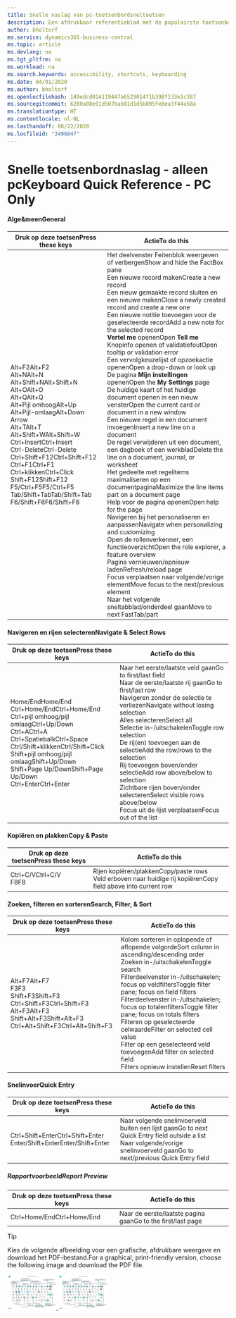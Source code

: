 ```yaml
---
title: Snelle naslag van pc-toetsenbordsneltoetsen
description: Een afdrukbaar referentieblad met de populairste toetsenbordsneltoetsen voor pc-gebruikers.
author: bholtorf
ms.service: dynamics365-business-central
ms.topic: article
ms.devlang: na
ms.tgt_pltfrm: na
ms.workload: na
ms.search.keywords: accessibility, shortcuts, keyboarding
ms.date: 04/01/2020
ms.author: bholtorf
ms.openlocfilehash: 149edcd014119447a6529014f1b398f133e1c387
ms.sourcegitcommit: 6200a08e91d507bab01d1d5b805fe8ea3f44a58a
ms.translationtype: HT
ms.contentlocale: nl-NL
ms.lasthandoff: 06/22/2020
ms.locfileid: "3496847"
---
```

# <a name="keyboard-quick-reference---pc-only"></a><span data-ttu-id="06afe-103">Snelle toetsenbordnaslag - alleen pc</span><span class="sxs-lookup"><span data-stu-id="06afe-103">Keyboard Quick Reference - PC Only</span></span>

#### <a name="general"></a><span data-ttu-id="06afe-104">Alge&meen</span><span class="sxs-lookup"><span data-stu-id="06afe-104">General</span></span>
|<span data-ttu-id="06afe-105">Druk op deze toetsen</span><span class="sxs-lookup"><span data-stu-id="06afe-105">Press these keys</span></span>|<span data-ttu-id="06afe-106">Actie</span><span class="sxs-lookup"><span data-stu-id="06afe-106">To do this</span></span>|  
|-|-|
|<span data-ttu-id="06afe-107">Alt+F2</span><span class="sxs-lookup"><span data-stu-id="06afe-107">Alt+F2</span></span><br /><span data-ttu-id="06afe-108">Alt+N</span><span class="sxs-lookup"><span data-stu-id="06afe-108">Alt+N</span></span><br /><span data-ttu-id="06afe-109">Alt+Shift+N</span><span class="sxs-lookup"><span data-stu-id="06afe-109">Alt+Shift+N</span></span><br /><span data-ttu-id="06afe-110">Alt+O</span><span class="sxs-lookup"><span data-stu-id="06afe-110">Alt+O</span></span><br /><span data-ttu-id="06afe-111">Alt+Q</span><span class="sxs-lookup"><span data-stu-id="06afe-111">Alt+Q</span></span><br /><span data-ttu-id="06afe-112">Alt+Pijl omhoog</span><span class="sxs-lookup"><span data-stu-id="06afe-112">Alt+Up</span></span><br /><span data-ttu-id="06afe-113">Alt+Pijl-omlaag</span><span class="sxs-lookup"><span data-stu-id="06afe-113">Alt+Down Arrow</span></span><br /><span data-ttu-id="06afe-114">Alt+T</span><span class="sxs-lookup"><span data-stu-id="06afe-114">Alt+T</span></span><br /><span data-ttu-id="06afe-115">Alt+Shift+W</span><span class="sxs-lookup"><span data-stu-id="06afe-115">Alt+Shift+W</span></span><br /><span data-ttu-id="06afe-116">Ctrl+Insert</span><span class="sxs-lookup"><span data-stu-id="06afe-116">Ctrl+Insert</span></span><br /><span data-ttu-id="06afe-117">Ctrl-Delete</span><span class="sxs-lookup"><span data-stu-id="06afe-117">Ctrl-Delete</span></span><br /><span data-ttu-id="06afe-118">Ctrl+Shift+F12</span><span class="sxs-lookup"><span data-stu-id="06afe-118">Ctrl+Shift+F12</span></span><br /><span data-ttu-id="06afe-119">Ctrl+F1</span><span class="sxs-lookup"><span data-stu-id="06afe-119">Ctrl+F1</span></span><br /><span data-ttu-id="06afe-120">Ctrl+klikken</span><span class="sxs-lookup"><span data-stu-id="06afe-120">Ctrl+Click</span></span><br /><span data-ttu-id="06afe-121">Shift+F12</span><span class="sxs-lookup"><span data-stu-id="06afe-121">Shift+F12</span></span><br /><span data-ttu-id="06afe-122">F5/Ctrl+F5</span><span class="sxs-lookup"><span data-stu-id="06afe-122">F5/Ctrl+F5</span></span><br /><span data-ttu-id="06afe-123">Tab/Shift+Tab</span><span class="sxs-lookup"><span data-stu-id="06afe-123">Tab/Shift+Tab</span></span><br /><span data-ttu-id="06afe-124">F6/Shift+F6</span><span class="sxs-lookup"><span data-stu-id="06afe-124">F6/Shift+F6</span></span><br />|<span data-ttu-id="06afe-125">Het deelvenster Feitenblok weergeven of verbergen</span><span class="sxs-lookup"><span data-stu-id="06afe-125">Show and hide the FactBox pane</span></span><br /><span data-ttu-id="06afe-126">Een nieuwe record maken</span><span class="sxs-lookup"><span data-stu-id="06afe-126">Create a new record</span></span><br /><span data-ttu-id="06afe-127">Een nieuw gemaakte record sluiten en een nieuwe maken</span><span class="sxs-lookup"><span data-stu-id="06afe-127">Close a newly created record and create a new one</span></span><br /><span data-ttu-id="06afe-128">Een nieuwe notitie toevoegen voor de geselecteerde record</span><span class="sxs-lookup"><span data-stu-id="06afe-128">Add a new note for the selected record</span></span><br /><span data-ttu-id="06afe-129">**Vertel me** openen</span><span class="sxs-lookup"><span data-stu-id="06afe-129">Open **Tell me**</span></span><br /><span data-ttu-id="06afe-130">Knopinfo openen of validatiefout</span><span class="sxs-lookup"><span data-stu-id="06afe-130">Open tooltip or validation error</span></span><br /><span data-ttu-id="06afe-131">Een vervolgkeuzelijst of opzoekactie openen</span><span class="sxs-lookup"><span data-stu-id="06afe-131">Open a drop-down or look up</span></span><br /><span data-ttu-id="06afe-132">De pagina **Mijn instellingen** openen</span><span class="sxs-lookup"><span data-stu-id="06afe-132">Open the **My Settings** page</span></span><br /><span data-ttu-id="06afe-133">De huidige kaart of het huidige document openen in een nieuw venster</span><span class="sxs-lookup"><span data-stu-id="06afe-133">Open the current card or document in a new window</span></span><br /><span data-ttu-id="06afe-134">Een nieuwe regel in een document invoegen</span><span class="sxs-lookup"><span data-stu-id="06afe-134">Insert a new line on a document</span></span><br /><span data-ttu-id="06afe-135">De regel verwijderen uit een document, een dagboek of een werkblad</span><span class="sxs-lookup"><span data-stu-id="06afe-135">Delete the line on a document, journal, or worksheet</span></span><br /><span data-ttu-id="06afe-136">Het gedeelte met regelitems maximaliseren op een documentpagina</span><span class="sxs-lookup"><span data-stu-id="06afe-136">Maximize the line items part on a document page</span></span><br /><span data-ttu-id="06afe-137">Help voor de pagina openen</span><span class="sxs-lookup"><span data-stu-id="06afe-137">Open help for the page</span></span><br /><span data-ttu-id="06afe-138">Navigeren bij het personaliseren en aanpassen</span><span class="sxs-lookup"><span data-stu-id="06afe-138">Navigate when personalizing and customizing</span></span><br /><span data-ttu-id="06afe-139">Open de rollenverkenner, een functieoverzicht</span><span class="sxs-lookup"><span data-stu-id="06afe-139">Open the role explorer, a feature overview</span></span><br /><span data-ttu-id="06afe-140">Pagina vernieuwen/opnieuw laden</span><span class="sxs-lookup"><span data-stu-id="06afe-140">Refresh/reload page</span></span><br /><span data-ttu-id="06afe-141">Focus verplaatsen naar volgende/vorige element</span><span class="sxs-lookup"><span data-stu-id="06afe-141">Move focus to the next/previous element</span></span><br /><span data-ttu-id="06afe-142">Naar het volgende sneltabblad/onderdeel gaan</span><span class="sxs-lookup"><span data-stu-id="06afe-142">Move to next FastTab/part</span></span>|

#### <a name="navigate--select-rows"></a><span data-ttu-id="06afe-143">Navigeren en rijen selecteren</span><span class="sxs-lookup"><span data-stu-id="06afe-143">Navigate & Select Rows</span></span>
|<span data-ttu-id="06afe-144">Druk op deze toetsen</span><span class="sxs-lookup"><span data-stu-id="06afe-144">Press these keys</span></span>|<span data-ttu-id="06afe-145">Actie</span><span class="sxs-lookup"><span data-stu-id="06afe-145">To do this</span></span>|
|-|-|
|<span data-ttu-id="06afe-146">Home/End</span><span class="sxs-lookup"><span data-stu-id="06afe-146">Home/End</span></span><br /><span data-ttu-id="06afe-147">Ctrl+Home/End</span><span class="sxs-lookup"><span data-stu-id="06afe-147">Ctrl+Home/End</span></span> <br /><span data-ttu-id="06afe-148">Ctrl+pijl omhoog/pijl omlaag</span><span class="sxs-lookup"><span data-stu-id="06afe-148">Ctrl+Up/Down</span></span><br /><span data-ttu-id="06afe-149">Ctrl+A</span><span class="sxs-lookup"><span data-stu-id="06afe-149">Ctrl+A</span></span> <br /><span data-ttu-id="06afe-150">Ctrl+Spatiebalk</span><span class="sxs-lookup"><span data-stu-id="06afe-150">Ctrl+Space</span></span><br /><span data-ttu-id="06afe-151">Ctrl/Shift+klikken</span><span class="sxs-lookup"><span data-stu-id="06afe-151">Ctrl/Shift+Click</span></span><br /><span data-ttu-id="06afe-152">Shift+pijl omhoog/pijl omlaag</span><span class="sxs-lookup"><span data-stu-id="06afe-152">Shift+Up/Down</span></span><br /><span data-ttu-id="06afe-153">Shift+Page Up/Down</span><span class="sxs-lookup"><span data-stu-id="06afe-153">Shift+Page Up/Down</span></span><br /><span data-ttu-id="06afe-154">Ctrl+Enter</span><span class="sxs-lookup"><span data-stu-id="06afe-154">Ctrl+Enter</span></span>|<span data-ttu-id="06afe-155">Naar het eerste/laatste veld gaan</span><span class="sxs-lookup"><span data-stu-id="06afe-155">Go to first/last field</span></span><br /><span data-ttu-id="06afe-156">Naar de eerste/laatste rij gaan</span><span class="sxs-lookup"><span data-stu-id="06afe-156">Go to first/last row</span></span><br /><span data-ttu-id="06afe-157">Navigeren zonder de selectie te verliezen</span><span class="sxs-lookup"><span data-stu-id="06afe-157">Navigate without losing selection</span></span><br /><span data-ttu-id="06afe-158">Alles selecteren</span><span class="sxs-lookup"><span data-stu-id="06afe-158">Select all</span></span><br /><span data-ttu-id="06afe-159">Selectie in-/uitschakelen</span><span class="sxs-lookup"><span data-stu-id="06afe-159">Toggle row selection</span></span><br /> <span data-ttu-id="06afe-160">De rij(en) toevoegen aan de selectie</span><span class="sxs-lookup"><span data-stu-id="06afe-160">Add the row/rows to the selection</span></span><br /><span data-ttu-id="06afe-161">Rij toevoegen boven/onder selectie</span><span class="sxs-lookup"><span data-stu-id="06afe-161">Add row above/below to selection</span></span><br /><span data-ttu-id="06afe-162">Zichtbare rijen boven/onder selecteren</span><span class="sxs-lookup"><span data-stu-id="06afe-162">Select visible rows above/below</span></span> <br /><span data-ttu-id="06afe-163">Focus uit de lijst verplaatsen</span><span class="sxs-lookup"><span data-stu-id="06afe-163">Focus out of the list</span></span>|

#### <a name="copy--paste"></a><span data-ttu-id="06afe-164">Kopiëren en plakken</span><span class="sxs-lookup"><span data-stu-id="06afe-164">Copy & Paste</span></span>
|<span data-ttu-id="06afe-165">Druk op deze toetsen</span><span class="sxs-lookup"><span data-stu-id="06afe-165">Press these keys</span></span>|<span data-ttu-id="06afe-166">Actie</span><span class="sxs-lookup"><span data-stu-id="06afe-166">To do this</span></span>|
|-|-|
|<span data-ttu-id="06afe-167">Ctrl+C/V</span><span class="sxs-lookup"><span data-stu-id="06afe-167">Ctrl+C/V</span></span><br /><span data-ttu-id="06afe-168">F8</span><span class="sxs-lookup"><span data-stu-id="06afe-168">F8</span></span>|<span data-ttu-id="06afe-169">Rijen kopiëren/plakken</span><span class="sxs-lookup"><span data-stu-id="06afe-169">Copy/paste rows</span></span><br /><span data-ttu-id="06afe-170">Veld erboven naar huidige rij kopiëren</span><span class="sxs-lookup"><span data-stu-id="06afe-170">Copy field above into current row</span></span>|

#### <a name="search-filter--sort"></a><span data-ttu-id="06afe-171">Zoeken, filteren en sorteren</span><span class="sxs-lookup"><span data-stu-id="06afe-171">Search, Filter, & Sort</span></span>
|<span data-ttu-id="06afe-172">Druk op deze toetsen</span><span class="sxs-lookup"><span data-stu-id="06afe-172">Press these keys</span></span>|<span data-ttu-id="06afe-173">Actie</span><span class="sxs-lookup"><span data-stu-id="06afe-173">To do this</span></span>|
|-|-|
|<span data-ttu-id="06afe-174">Alt+F7</span><span class="sxs-lookup"><span data-stu-id="06afe-174">Alt+F7</span></span><br /><span data-ttu-id="06afe-175">F3</span><span class="sxs-lookup"><span data-stu-id="06afe-175">F3</span></span><br /><span data-ttu-id="06afe-176">Shift+F3</span><span class="sxs-lookup"><span data-stu-id="06afe-176">Shift+F3</span></span><br /><span data-ttu-id="06afe-177">Ctrl+Shift+F3</span><span class="sxs-lookup"><span data-stu-id="06afe-177">Ctrl+Shift+F3</span></span><br /><span data-ttu-id="06afe-178">Alt+F3</span><span class="sxs-lookup"><span data-stu-id="06afe-178">Alt+F3</span></span><br /><span data-ttu-id="06afe-179">Shift+Alt+F3</span><span class="sxs-lookup"><span data-stu-id="06afe-179">Shift+Alt+F3</span></span><br /><span data-ttu-id="06afe-180">Ctrl+Alt+Shift+F3</span><span class="sxs-lookup"><span data-stu-id="06afe-180">Ctrl+Alt+Shift+F3</span></span>|<span data-ttu-id="06afe-181">Kolom sorteren in oplopende of aflopende volgorde</span><span class="sxs-lookup"><span data-stu-id="06afe-181">Sort column in ascending/descending order</span></span><br /><span data-ttu-id="06afe-182">Zoeken in-/uitschakelen</span><span class="sxs-lookup"><span data-stu-id="06afe-182">Toggle search</span></span><br /><span data-ttu-id="06afe-183">Filterdeelvenster in-/uitschakelen; focus op veldfilters</span><span class="sxs-lookup"><span data-stu-id="06afe-183">Toggle filter pane; focus on field filters</span></span><br /><span data-ttu-id="06afe-184">Filterdeelvenster in-/uitschakelen; focus op totalenfilters</span><span class="sxs-lookup"><span data-stu-id="06afe-184">Toggle filter pane; focus on totals filters</span></span><br /><span data-ttu-id="06afe-185">Filteren op geselecteerde celwaarde</span><span class="sxs-lookup"><span data-stu-id="06afe-185">Filter on selected cell value</span></span><br /><span data-ttu-id="06afe-186">Filter op een geselecteerd veld toevoegen</span><span class="sxs-lookup"><span data-stu-id="06afe-186">Add filter on selected field</span></span><br /><span data-ttu-id="06afe-187">Filters opnieuw instellen</span><span class="sxs-lookup"><span data-stu-id="06afe-187">Reset filters</span></span>|

#### <a name="quick-entry"></a><span data-ttu-id="06afe-188">Snelinvoer</span><span class="sxs-lookup"><span data-stu-id="06afe-188">Quick Entry</span></span>
|<span data-ttu-id="06afe-189">Druk op deze toetsen</span><span class="sxs-lookup"><span data-stu-id="06afe-189">Press these keys</span></span>|<span data-ttu-id="06afe-190">Actie</span><span class="sxs-lookup"><span data-stu-id="06afe-190">To do this</span></span>|
|-|-|
|<span data-ttu-id="06afe-191">Ctrl+Shift+Enter</span><span class="sxs-lookup"><span data-stu-id="06afe-191">Ctrl+Shift+Enter</span></span><br /><span data-ttu-id="06afe-192">Enter/Shift+Enter</span><span class="sxs-lookup"><span data-stu-id="06afe-192">Enter/Shift+Enter</span></span>|<span data-ttu-id="06afe-193">Naar volgende snelinvoerveld buiten een lijst gaan</span><span class="sxs-lookup"><span data-stu-id="06afe-193">Go to next Quick Entry field outside a list</span></span><br /><span data-ttu-id="06afe-194">Naar volgende/vorige snelinvoerveld gaan</span><span class="sxs-lookup"><span data-stu-id="06afe-194">Go to next/previous Quick Entry field</span></span>|


##### <a name="report-preview"></a><span data-ttu-id="06afe-195">Rapportvoorbeeld</span><span class="sxs-lookup"><span data-stu-id="06afe-195">Report Preview</span></span>
|<span data-ttu-id="06afe-196">Druk op deze toetsen</span><span class="sxs-lookup"><span data-stu-id="06afe-196">Press these keys</span></span>|<span data-ttu-id="06afe-197">Actie</span><span class="sxs-lookup"><span data-stu-id="06afe-197">To do this</span></span>|
|-|-|
|<span data-ttu-id="06afe-198">Ctrl+Home/End</span><span class="sxs-lookup"><span data-stu-id="06afe-198">Ctrl+Home/End</span></span>|<span data-ttu-id="06afe-199">Naar de eerste/laatste pagina gaan</span><span class="sxs-lookup"><span data-stu-id="06afe-199">Go to the first/last page</span></span>|

> [!TIP]
> <span data-ttu-id="06afe-200">Kies de volgende afbeelding voor een grafische, afdrukbare weergave en download het PDF-bestand.</span><span class="sxs-lookup"><span data-stu-id="06afe-200">For a graphical, print-friendly version, choose the following image and download the PDF file.</span></span>
>
> <span data-ttu-id="06afe-201">[ ![](media/keyboard_shortcut_inline.png) ](media/keyboard_shortcuts.pdf "Pictogram dat een PDF opent")</span><span class="sxs-lookup"><span data-stu-id="06afe-201">[ ![](media/keyboard_shortcut_inline.png) ](media/keyboard_shortcuts.pdf "Icon that opens a PDF")</span></span>

